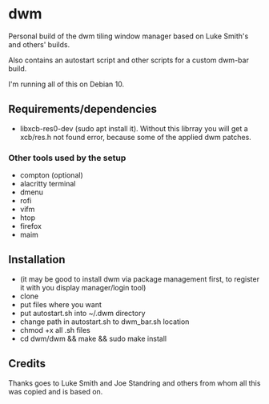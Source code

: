# dwm

Personal build of the dwm tiling window manager based on Luke Smith's and others' builds.

Also contains an autostart script and other scripts for a custom dwm-bar build.

I'm running all of this on Debian 10.

## Requirements/dependencies

* libxcb-res0-dev (sudo apt install it). Without this librray you will get a xcb/res.h not found error, because some of the applied dwm patches.

### Other tools used by the setup

* compton (optional)
* alacritty terminal
* dmenu
* rofi
* vifm
* htop
* firefox
* maim

## Installation
* (it may be good to install dwm via package management first, to register it with you display manager/login tool)
* clone
* put files where you want
* put autostart.sh into ~/.dwm directory
* change path in autostart.sh to dwm_bar.sh location
* chmod +x all .sh files
* cd dwm/dwm && make && sudo make install

## Credits
Thanks goes to Luke Smith and Joe Standring and others from whom all this was copied and is based on.

